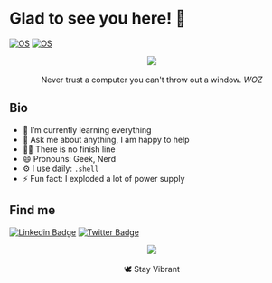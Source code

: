 # Glad to see you here! 👋

[![OS](https://img.shields.io/badge/OS-macOS-informational?style=flat-square&logo=apple&logoColor=white)](https://en.wikipedia.org/wiki/Classic_Mac_OS)
[![OS](https://img.shields.io/badge/OS-Linux-informational?style=flat-square&logo=linux&logoColor=white)](https://en.wikipedia.org/wiki/Linux)

<p align="center">
  <img src =https://upload.wikimedia.org/wikipedia/en/8/8a/DogCow_from_LaserWriter_8.png>
  <br>
  <br>
  Never trust a computer you can't throw out a window. <i>WOZ</i>
</p>

## Bio

- 🌱 I’m currently learning everything
- 💬 Ask me about anything, I am happy to help
- 🏃🏼 There is no finish line 
- 😄 Pronouns: Geek, Nerd
- ⚙️ I use daily: `.shell`
- ⚡ Fun fact: I exploded a lot of power supply

## Find me 

[![Linkedin Badge](https://img.shields.io/badge/-Antoine-blue?style=flat-square&logo=Linkedin&logoColor=white&link=https://www.linkedin.com/in/antoine-cichowicz-837575b1)](https://www.linkedin.com/in/antoine-cichowicz-837575b1//)
[![Twitter Badge](https://img.shields.io/badge/-@cz_antoine-00acee?style=flat&logo=Twitter&logoColor=white)](https://twitter.com/intent/follow?screen_name=cz_antoine "Follow on Twitter")

<p align="center">
  <img src ="https://github-readme-streak-stats.herokuapp.com?user=czantoine&theme=darcula&hide_border=true&background=FFFFFF00"> 
  <br>
  <br>  
  🕊 Stay Vibrant
  <br>
  <br>
  <br>
</p>
